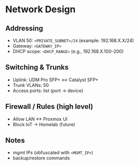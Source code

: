 # Network Design

## Addressing
- VLAN 50: `<PRIVATE_SUBNET>/24` (example: 192.168.X.X/24)
- Gateway: `<GATEWAY_IP>`
- DHCP scope: `<DHCP_RANGE>` (e.g., 192.168.X.100–200)

## Switching & Trunks
- Uplink: UDM Pro SFP+ <-> Catalyst SFP+
- Trunk VLANs: 50
- Access ports: list (port -> device)

## Firewall / Rules (high level)
- Allow LAN <-> Proxmox UI
- Block IoT -> Homelab (future)

## Notes
- mgmt IPs (obfuscated with `<MGMT_IP>`)
- backup/restore commands
